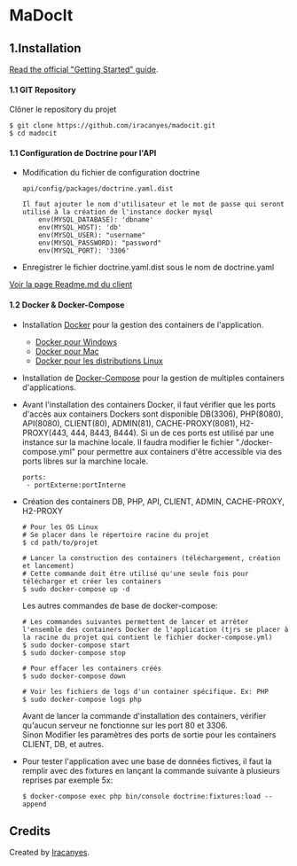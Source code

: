 

MaDocIt
=======



## 1.Installation



[Read the official "Getting Started" guide](https://api-platform.com/docs/distribution).

#### 1.1 GIT Repository


Clôner le repository du projet 

````
$ git clone https://github.com/iracanyes/madocit.git 
$ cd madocit
````

#### 1.1 Configuration de Doctrine pour l'API

 * Modification du fichier de configuration doctrine
    ````
    api/config/packages/doctrine.yaml.dist

    Il faut ajouter le nom d'utilisateur et le mot de passe qui seront 
    utilisé à la création de l'instance docker mysql    
        env(MYSQL_DATABASE): 'dbname'
        env(MYSQL_HOST): 'db'
        env(MYSQL_USER): "username"
        env(MYSQL_PASSWORD): "password"
        env(MYSQL_PORT): '3306'  
    ````    
 * Enregistrer le fichier doctrine.yaml.dist sous le nom de doctrine.yaml

[Voir la page Readme.md du client](https://github.com/iracanyes/madocit/client/README.md)

#### 1.2 Docker & Docker-Compose
 * Installation [Docker](https://docs.docker.com/install/#supported-platforms) pour la gestion des containers de l'application.
    * [Docker pour Windows](https://docs.docker.com/docker-for-windows/install/ "Installation Docker dans un environnement Windows")
    * [Docker pour Mac](https://docs.docker.com/docker-for-mac/install/ "Installation Docker dans un environnement Mac")
    * [Docker pour les distributions Linux](https://docs.docker.com/v17.09/engine/installation/linux/docker-ce/ubuntu/ "Installation Docker dans un environnement Linux")
 
 * Installation de [Docker-Compose](https://docs.docker.com/compose/install/) pour la gestion de multiples containers d'applications.
 
 * Avant l'installation des containers Docker, il faut vérifier que les ports d'accès aux containers Dockers sont disponible DB(3306), PHP(8080), API(8080), CLIENT(80), ADMIN(81), CACHE-PROXY(8081), H2-PROXY(443, 444, 8443, 8444).
   Si un de ces ports est utilisé par une instance sur la machine locale.
   Il faudra modifier le fichier "./docker-compose.yml" pour permettre aux containers d'être accessible via des ports libres sur la marchine locale.
   ````
   ports:
    - portExterne:portInterne 
   ````
 
 * Création des containers DB, PHP, API, CLIENT, ADMIN,   CACHE-PROXY, H2-PROXY
    ````
    # Pour les OS Linux
    # Se placer dans le répertoire racine du projet
    $ cd path/to/projet
    
    # Lancer la construction des containers (téléchargement, création et lancement)
    # Cette commande doit être utilisé qu'une seule fois pour télécharger et créer les containers 
    $ sudo docker-compose up -d 
    ````
    Les autres commandes de base de docker-compose: 
   
    ````
    # Les commandes suivantes permettent de lancer et arrêter l'ensemble des containers Docker de l'application (tjrs se placer à la racine du projet qui contient le fichier docker-compose.yml)
    $ sudo docker-compose start
    $ sudo docker-compose stop
    
    # Pour effacer les containers créés
    $ sudo docker-compose down 
    
    # Voir les fichiers de logs d'un container spécifique. Ex: PHP
    $ sudo docker-compose logs php
    
    ````
    
    <p class="alert-danger">
        Avant de lancer la commande d'installation des containers, vérifier qu'aucun serveur ne fonctionne sur les port 80 et 3306. <br>
        Sinon Modifier les paramètres des ports de sortie pour les containers CLIENT, DB, et autres.
    </p>
  
 * Pour tester l'application avec une base de données fictives, il faut la remplir avec des fixtures en lançant la commande suivante à plusieurs reprises par exemple 5x:
    ````
    $ docker-compose exec php bin/console doctrine:fixtures:load --append
    ```` 




Credits
-------

Created by [Iracanyes](https://iracanyes.com). 





